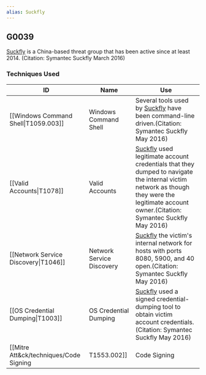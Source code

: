 ```yaml
---
alias: Suckfly
---
```


## G0039

[Suckfly](https://attack.mitre.org/groups/G0039) is a China-based threat group that has been active since at least 2014. (Citation: Symantec Suckfly March 2016)


### Techniques Used

| ID | Name | Use |
| --- | --- | --- |
| [[Windows Command Shell\|T1059.003]] | Windows Command Shell | Several tools used by [Suckfly](https://attack.mitre.org/groups/G0039) have been command-line driven.(Citation: Symantec Suckfly May 2016) |
| [[Valid Accounts\|T1078]] | Valid Accounts | [Suckfly](https://attack.mitre.org/groups/G0039) used legitimate account credentials that they dumped to navigate the internal victim network as though they were the legitimate account owner.(Citation: Symantec Suckfly May 2016) |
| [[Network Service Discovery\|T1046]] | Network Service Discovery | [Suckfly](https://attack.mitre.org/groups/G0039) the victim's internal network for hosts with ports 8080, 5900, and 40 open.(Citation: Symantec Suckfly May 2016) |
| [[OS Credential Dumping\|T1003]] | OS Credential Dumping | [Suckfly](https://attack.mitre.org/groups/G0039) used a signed credential-dumping tool to obtain victim account credentials.(Citation: Symantec Suckfly May 2016) |
| [[Mitre Att&ck/techniques/Code Signing|T1553.002]] | Code Signing | [Suckfly](https://attack.mitre.org/groups/G0039) has used stolen certificates to sign its malware.(Citation: Symantec Suckfly March 2016) |
